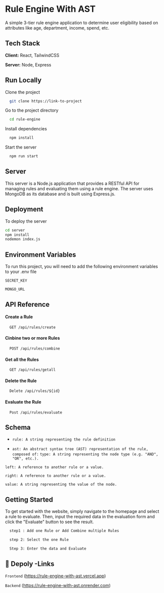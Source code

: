 
# Rule Engine With AST 

A simple 3-tier rule engine application to determine user eligibility based on attributes like age, department, income, spend, etc.


## Tech Stack

**Client:** React, TailwindCSS

**Server:** Node, Express



## Run Locally

Clone the project

```bash
  git clone https://link-to-project
```

Go to the project directory

```bash
  cd rule-engine
```

Install dependencies

```bash
  npm install
```

Start the server

```bash
  npm run start
```


## Server
This server is a Node.js application that provides a RESTful API for managing rules and evaluating them using a rule engine. The server uses MongoDB as its database and is built using Express.js.
## Deployment

To deploy the server

```bash
cd server
npm install
nodemon index.js
```


## Environment Variables

To run this project, you will need to add the following environment variables to your .env file

`SECRET_KEY`

`MONGO_URL`


## API Reference

#### Create a Rule

```http
  GET /api/rules/create
```

#### Cinbine two or more Rules

```http
  POST /api/rules/combine
```
#### Get all the Rules

```http
  GET /api/rules/getall
```
#### Delete the Rule

```http
  Delete /api/rules/${id}
```
#### Evaluate the Rule

```http
  Post /api/rules/evaluate
```



##  Schema

- `rule: A string representing the rule definition`

- `ast: An abstract syntax tree (AST) representation of the rule, composed of:`
`type: A string representing the node type (e.g. "AND", "OR", etc.).`

`left: A reference to another rule or a value.`

`right: A reference to another rule or a value.`

`value: A string representing the value of the node.`



## Getting Started

To get started with the website, simply navigate to the homepage and select a rule to evaluate. Then, input the required data in the evaluation form and click the "Evaluate" button to see the result.

```bash
  step1 : Add one Rule or Add Combine multiple Rules

  step 2: Select the one Rule

  Step 3: Enter the data and Evaluate
```



## 🔗 Depoly -Links
`Frontend` (https://rule-engine-with-ast.vercel.app)

`Backend`  (https://rule-engine-with-ast.onrender.com)